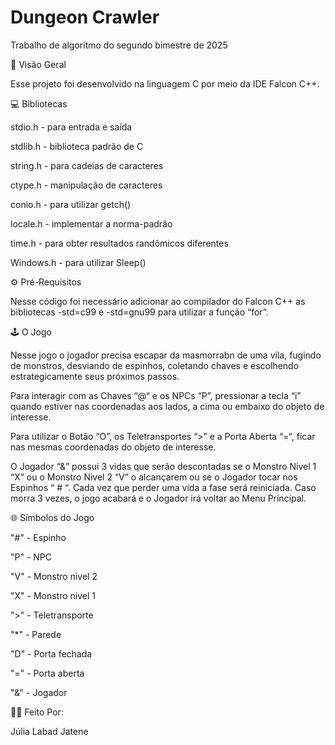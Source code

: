 # Dungeon Crawler
Trabalho de algoritmo do segundo bimestre de 2025

🔭 Visão Geral

Esse projeto foi desenvolvido na linguagem C por meio da IDE Falcon C++.

💻 Bibliotecas

stdio.h - para entrada e saída 

stdlib.h - biblioteca padrão de C 

string.h - para cadeias de caracteres 

ctype.h - manipulação de caracteres 

conio.h - para utilizar getch() 

locale.h - implementar a norma-padrão 

time.h - para obter resultados randômicos diferentes

Windows.h - para utilizar Sleep()


⚙️ Pré-Requisitos

Nesse código foi necessário adicionar ao compilador do Falcon C++ as bibliotecas -std=c99 e -std=gnu99 para utilizar a função “for”.

🕹️ O Jogo

Nesse jogo o jogador precisa escapar da masmorrabn de uma vila, fugindo de monstros, desviando de espinhos, coletando chaves e escolhendo estrategicamente seus próximos passos.

Para interagir com as Chaves “@“ e os NPCs “P”, pressionar a tecla “i” quando estiver nas coordenadas aos lados, a cima ou embaixo do objeto de interesse.

Para utilizar o Botão “O”, os Teletransportes “>” e a Porta Aberta “=“, ficar nas mesmas coordenadas do objeto de interesse.

O Jogador “&” possui 3 vidas que serão descontadas se o Monstro Nivel 1 “X” ou o Monstro Nivel 2 “V” o alcançarem ou se o Jogador tocar nos Espinhos “ # “. Cada vez que perder uma vida a fase será reiniciada. Caso morra 3 vezes, o jogo acabará e o Jogador irá voltar ao Menu Principal.

🌐 Símbolos do Jogo

"#" - Espinho

"P" - NPC

"V" - Monstro nivel 2

"X" - Monstro nivel 1

">" - Teletransporte

"*" - Parede

"D" - Porta fechada

"=" - Porta aberta

"&" - Jogador


👩‍💻 Feito Por:

Júlia Labad Jatene

